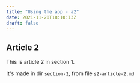 ```yaml
---
title: "Using the app - a2"
date: 2021-11-20T18:10:13Z
draft: false
---
```


## Article 2

This is article 2 in section 1.

It's made in dir `section-2`, from file `s2-article-2.md`
